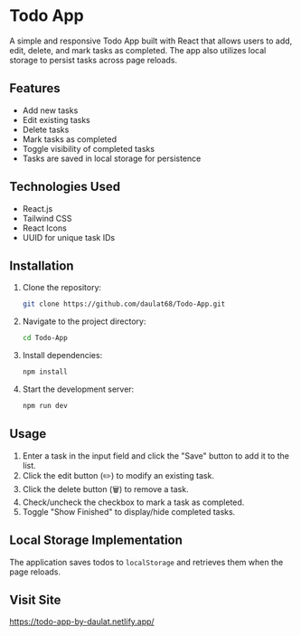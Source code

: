 # Todo App

A simple and responsive Todo App built with React that allows users to add, edit, delete, and mark tasks as completed. The app also utilizes local storage to persist tasks across page reloads.

## Features

- Add new tasks
- Edit existing tasks
- Delete tasks
- Mark tasks as completed
- Toggle visibility of completed tasks
- Tasks are saved in local storage for persistence

## Technologies Used

- React.js
- Tailwind CSS
- React Icons
- UUID for unique task IDs

## Installation

1. Clone the repository:
   ```bash
   git clone https://github.com/daulat68/Todo-App.git
   ```
2. Navigate to the project directory:
   ```bash
   cd Todo-App
   ```
3. Install dependencies:
   ```bash
   npm install
   ```
4. Start the development server:
   ```bash
   npm run dev
   ```

## Usage

1. Enter a task in the input field and click the "Save" button to add it to the list.
2. Click the edit button (✏️) to modify an existing task.
3. Click the delete button (🗑️) to remove a task.
4. Check/uncheck the checkbox to mark a task as completed.
5. Toggle "Show Finished" to display/hide completed tasks.


## Local Storage Implementation

The application saves todos to `localStorage` and retrieves them when the page reloads.

## Visit Site

https://todo-app-by-daulat.netlify.app/

